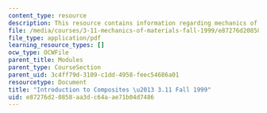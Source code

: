 ```yaml
---
content_type: resource
description: This resource contains information regarding mechanics of materials.
file: /media/courses/3-11-mechanics-of-materials-fall-1999/e87276d20858aa3dc64aae71b04d7486_MIT3_11F99_composites.pdf
file_type: application/pdf
learning_resource_types: []
ocw_type: OCWFile
parent_title: Modules
parent_type: CourseSection
parent_uid: 3c4ff79d-3109-c1dd-4958-feec54686a01
resourcetype: Document
title: "Introduction to Composites \u2013 3.11 Fall 1999"
uid: e87276d2-0858-aa3d-c64a-ae71b04d7486
---
```

